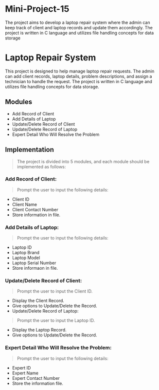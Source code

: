 # Mini-Project-15
The project aims to develop a laptop repair system where the admin can keep track of client and laptop records and update them accordingly. The project is written in C language and utilizes file handling concepts for data storage

# Laptop Repair System
This project is designed to help manage laptop repair requests. The admin can add client records, laptop details, problem descriptions, and assign a technician to handle the request. The project is written in C language and utilizes file handling concepts for data storage.

## Modules
* Add Record of Client
* Add Details of Laptop
* Update/Delete Record of Client
* Update/Delete Record of Laptop
* Expert Detail Who Will Resolve the Problem

## Implementation
> The project is divided into 5 modules, and each module should be implemented as follows:

### Add Record of Client:

> Prompt the user to input the following details:
* Client ID
* Client Name
* Client Contact Number
* Store information in file.

### Add Details of Laptop:

> Prompt the user to input the following details:
* Laptop ID
* Laptop Brand
* Laptop Model
* Laptop Serial Number
* Store informaon in file.

### Update/Delete Record of Client:

>Prompt the user to input the Client ID.
* Display the Client Record.
* Give options to Update/Delete the Record.
* Update/Delete Record of Laptop:

> Prompt the user to input the Laptop ID.
* Display the Laptop Record.
* Give options to Update/Delete the Record.

### Expert Detail Who Will Resolve the Problem:

> Prompt the user to input the following details:
* Expert ID
* Expert Name
* Expert Contact Number
* Store the information file.
